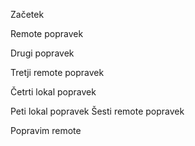 Začetek

Remote popravek

Drugi popravek

Tretji remote popravek

Četrti lokal popravek

Peti lokal popravek
Šesti remote popravek

Popravim remote
